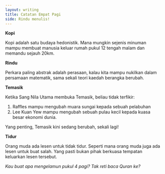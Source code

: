 ```yaml
---
layout: writing
title: Catatan Empat Pagi
side: Rindu menulis!
---
```


__Kopi__

Kopi adalah satu budaya hedonistik. Mana mungkin sejenis minuman mampu membuat manusia keluar rumah pukul 12 tengah malam dan memandu sejauh 20km.

__Rindu__

Perkara paling abstrak adalah perasaan, kalau kita mampu nukilkan dalam persamaan matematik, sama sekali teori kaedah berangka berubah.

__Temasik__

Ketika Sang Nila Utama membuka Temasik, beliau tidak terfikir: 

1. Raffles mampu mengubah muara sungai kepada sebuah pelabuhan
2. Lee Kuan Yew mampu mengubah sebuah pulau kecil kepada kuasa besar ekonomi dunia.

Yang penting, Temasik kini sedang berubah, sekali lagi!

__Tidur__

Orang muda ada lesen untuk tidak tidur. Seperti mana orang muda juga ada lesen untuk buat salah. Yang pasti bukan pihak berkuasa tempatan keluarkan lesen tersebut.

_Kau buat apa mengelamun pukul 4 pagi? Tak reti baca Quran ke?_